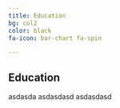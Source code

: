 ```yaml
---
title: Education
bg: col2
color: black
fa-icon: bar-chart fa-spin

---
```


## Education
asdasda
asdasdasd
asdasdasd
